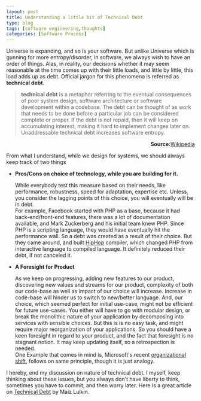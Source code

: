 ```yaml
---
layout: post
title: Understanding a little bit of Technical Debt
type: blog
tags: [software engineering,thoughts]
categories: [Software Process]
---
```

Universe is expanding, and so is your software. But unlike Universe which is gunning for more entropy/disorder, in software, we always wish to have an order of things. Alas, in reality, our decisions whether it may seem reasonable at the time comes up with their little loads, and little by little, this load adds up as debt. Official jargon for this phenomena is referred as **technical debt**.


> **technical debt** is a metaphor referring to the eventual consequences of poor system design, software architecture or software development within a codebase. The debt can be thought of as work that needs to be done before a particular job can be considered complete or proper. If the debt is not repaid, then it will keep on accumulating interest, making it hard to implement changes later on. Unaddressable technical debt increases software entropy.

 <p align="right"><b>Source:</b><a href="http://www.wikiwand.com/en/Technical_debt">Wikipedia</a> </p> 
 From what I understand, while we design for systems, we should always keep track of two things

 + **Pros/Cons on choice of technology, while you are building for it.**

    While everybody test this measure based on their needs, like performance, robustness, speed for adaptation, expertise etc. Unless, you consider the
    lagging points of this choice, you will eventually will be in debt.  
    For example, Facebook started with PHP as a base, because it had back-end/front-end features, there was a lot of documentation available, and Mark Zuckerberg and his initial team knew PHP. Since PHP is a scripting language, they would have eventually hit the performance wall. So a debt was created as a result of their choice. But they came around, and built [HipHop](http://hhvm.com/) compiler, which changed PHP from interactive language to compiled language. It definitely reduced their debt, if not canceled it. 

 + **A Foresight for Product**
 
   As we keep on progressing, adding new features to our product, discovering new values and streams for our product, complexity of both our code-base as well as impact of our choice will increase. Increase in code-base will hinder us to switch to new/better language. And, our choice, which seemed perfect for initial use-case, might not be efficient for future use-cases. You either will have to go with modular design, or break the monolithic nature of your application by decomposing into services with sensible choices. But this is is no easy task, and might require major reorganization of your applications. So you should have a keen foresight in regard to your product, and the fact that foresight is no stagnant notion. It may keep updating itself, so a retrospection is needed.  
   One Example that comes in mind is, Microsoft's recent [organizational shift](http://www.wsj.com/articles/microsoft-ceo-nadella-hints-at-organizational-changes-1405003356), follows on same principle, though it is just analogy. 


I hereby, end my discussion on nature of technical debt. I myself, keep thinking about these issues, but you always don't have liberty to think, sometimes you have to commit, and then worry later. Here is a great article on [Technical Debt](https://medium.com/@joaomilho/festina-lente-e29070811b84) by Maiz Lulkin.
